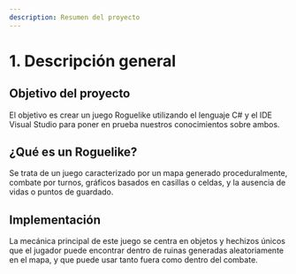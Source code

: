 ```yaml
---
description: Resumen del proyecto
---
```


# 1. Descripción general

## Objetivo del proyecto

El objetivo es crear un juego Roguelike utilizando el lenguaje C\# y el IDE Visual Studio para poner en prueba nuestros conocimientos sobre ambos.

## ¿Qué es un Roguelike?

Se trata de un juego caracterizado por un mapa generado proceduralmente, combate por turnos, gráficos basados en casillas o celdas, y la ausencia de vidas o puntos de guardado.

## Implementación

La mecánica principal de este juego se centra en objetos y hechizos únicos que el jugador puede encontrar dentro de ruinas generadas aleatoriamente en el mapa, y que puede usar tanto fuera como dentro del combate.

